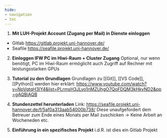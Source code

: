 ```yaml
---
hide:
- navigation
- toc
---
```


1) **Mit LUH-Projekt Account (Zugang per Mail) in Dienste einloggen**
* Gitlab https://gitlab.projekt.uni-hannover.de/
* Seafile https://seafile.projekt.uni-hannover.de/

2) **Einloggen IFW PC im Hiwi-Raum + Cluster Zugang**
Optional, nur wenn benötigt, PC im Hiwi-Raum ermöglicht auch Zugriff auf Rechner mit leistungsstarken GPUs

3) **Tutorial zu den Grundlagen** 
Grundlagen zu [[Git]], [[VS Code]], [[Python]] werden hier erklärt:
https://www.youtube.com/watch?v=NpVqtqH3IY4&list=PLrmsH3JLvo1nMZUhgO7QoFDQM3kHkyND2&pp=gAQBiAQB

4) **Stundenzettel herunterladen**
Link: https://seafile.projekt.uni-hannover.de/f/5af0a313aab54000b738/
Diese unaufgefordert dem Betreuer zum Ende eines Monats per Mail zuschicken -> Keine Arbeit an Wocheneden etc.

5) **Einführung in ein spezifisches Projekt**
i.d.R. ist dies ein Gitlab Projekt